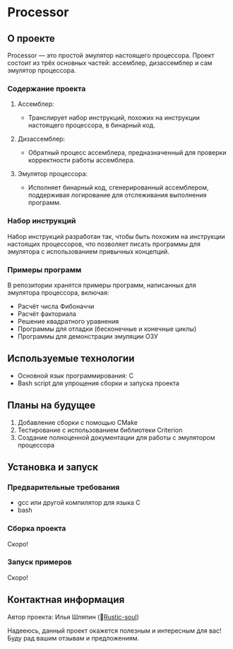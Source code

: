 # Processor

## О проекте

Processor — это простой эмулятор настоящего процессора. Проект состоит из трёх основных частей: ассемблер, дизассемблер и сам эмулятор процессора. 

### Содержание проекта

1. Ассемблер:
   - Транслирует набор инструкций, похожих на инструкции настоящего процессора, в бинарный код.

2. Дизассемблер:
   - Обратный процесс ассемблера, предназначенный для проверки корректности работы ассемблера.

3. Эмулятор процессора:
   - Исполняет бинарный код, сгенерированный ассемблером, поддерживая логирование для отслеживания выполнения программ.

### Набор инструкций

Набор инструкций разработан так, чтобы быть похожим на инструкции настоящих процессоров, что позволяет писать программы для эмулятора с использованием привычных концепций.

### Примеры программ

В репозитории хранятся примеры программ, написанных для эмулятора процессора, включая:

- Расчёт числа Фибоначчи
- Расчёт факториала
- Решение квадратного уравнения
- Программы для отладки (бесконечные и конечные циклы)
- Программы для демонстрации эмуляции ОЗУ

## Используемые технологии

- Основной язык программирования: C
- Bash script для упрощения сборки и запуска проекта

## Планы на будущее

1. Добавление сборки с помощью CMake
2. Тестирование с использованием библиотеки Criterion
3. Создание полноценной документации для работы с эмулятором процессора

## Установка и запуск

### Предварительные требования

- gcc или другой компилятор для языка C
- bash

### Сборка проекта

Скоро!


### Запуск примеров

Скоро!


## Контактная информация

Автор проекта: Илья Шляпин (🤖[Rustic-soul](https://github.com/Rustic-soul))


Надееюсь, данный проект окажется полезным и интересным для вас! Буду рад вашим отзывам и предложениям.
